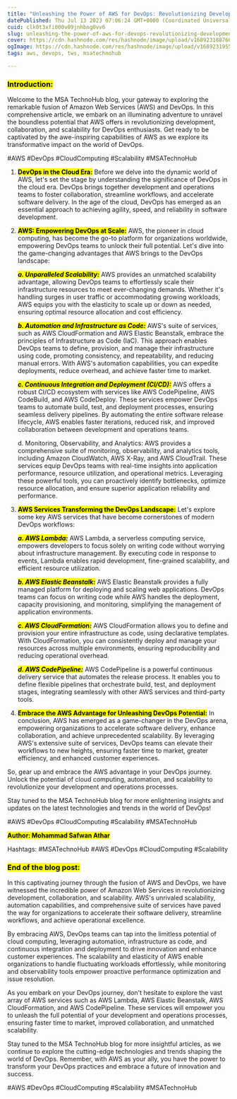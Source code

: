 ```yaml
---
title: "Unleashing the Power of AWS for DevOps: Revolutionizing Development, Collaboration, and Scalability."
datePublished: Thu Jul 13 2023 07:06:24 GMT+0000 (Coordinated Universal Time)
cuid: clk0t3xfi000v09jnhbng0vv6
slug: unleashing-the-power-of-aws-for-devops-revolutionizing-development-collaboration-and-scalability
cover: https://cdn.hashnode.com/res/hashnode/image/upload/v1689231887607/e86b095b-adde-44a7-9494-043cac379446.jpeg
ogImage: https://cdn.hashnode.com/res/hashnode/image/upload/v1689231955477/87a18304-d6fc-438f-af5b-60ec170357c8.jpeg
tags: aws, devops, tws, msatechnohub

---
```


### **<mark>Introduction:</mark>**

Welcome to the MSA TechnoHub blog, your gateway to exploring the remarkable fusion of Amazon Web Services (AWS) and DevOps. In this comprehensive article, we embark on an illuminating adventure to unravel the boundless potential that AWS offers in revolutionizing development, collaboration, and scalability for DevOps enthusiasts. Get ready to be captivated by the awe-inspiring capabilities of AWS as we explore its transformative impact on the world of DevOps.

#AWS #DevOps #CloudComputing #Scalability #MSATechnoHub

1. **<mark>DevOps in the Cloud Era:</mark>** Before we delve into the dynamic world of AWS, let's set the stage by understanding the significance of DevOps in the cloud era. DevOps brings together development and operations teams to foster collaboration, streamline workflows, and accelerate software delivery. In the age of the cloud, DevOps has emerged as an essential approach to achieving agility, speed, and reliability in software development.
    
2. **<mark>AWS: Empowering DevOps at Scale:</mark>** AWS, the pioneer in cloud computing, has become the go-to platform for organizations worldwide, empowering DevOps teams to unlock their full potential. Let's dive into the game-changing advantages that AWS brings to the DevOps landscape:
    
    ***<mark>a. Unparalleled Scalability:</mark>*** AWS provides an unmatched scalability advantage, allowing DevOps teams to effortlessly scale their infrastructure resources to meet ever-changing demands. Whether it's handling surges in user traffic or accommodating growing workloads, AWS equips you with the elasticity to scale up or down as needed, ensuring optimal resource allocation and cost efficiency.
    
    ***<mark>b. Automation and Infrastructure as Code:</mark>*** AWS's suite of services, such as AWS CloudFormation and AWS Elastic Beanstalk, embrace the principles of Infrastructure as Code (IaC). This approach enables DevOps teams to define, provision, and manage their infrastructure using code, promoting consistency, and repeatability, and reducing manual errors. With AWS's automation capabilities, you can expedite deployments, reduce overhead, and achieve faster time to market.
    
    ***<mark>c. Continuous Integration and Deployment (CI/CD):</mark>*** AWS offers a robust CI/CD ecosystem with services like AWS CodePipeline, AWS CodeBuild, and AWS CodeDeploy. These services empower DevOps teams to automate build, test, and deployment processes, ensuring seamless delivery pipelines. By automating the entire software release lifecycle, AWS enables faster iterations, reduced risk, and improved collaboration between development and operations teams.
    
    d. Monitoring, Observability, and Analytics: AWS provides a comprehensive suite of monitoring, observability, and analytics tools, including Amazon CloudWatch, AWS X-Ray, and AWS CloudTrail. These services equip DevOps teams with real-time insights into application performance, resource utilization, and operational metrics. Leveraging these powerful tools, you can proactively identify bottlenecks, optimize resource allocation, and ensure superior application reliability and performance.
    
3. **<mark>AWS Services Transforming the DevOps Landscape:</mark>** Let's explore some key AWS services that have become cornerstones of modern DevOps workflows:
    
    ***<mark>a. AWS Lambda:</mark>*** AWS Lambda, a serverless computing service, empowers developers to focus solely on writing code without worrying about infrastructure management. By executing code in response to events, Lambda enables rapid development, fine-grained scalability, and efficient resource utilization.
    
    ***<mark>b. AWS Elastic Beanstalk:</mark>*** AWS Elastic Beanstalk provides a fully managed platform for deploying and scaling web applications. DevOps teams can focus on writing code while AWS handles the deployment, capacity provisioning, and monitoring, simplifying the management of application environments.
    
    ***<mark>c. AWS CloudFormation:</mark>*** AWS CloudFormation allows you to define and provision your entire infrastructure as code, using declarative templates. With CloudFormation, you can consistently deploy and manage your resources across multiple environments, ensuring reproducibility and reducing operational overhead.
    
    ***<mark>d. AWS CodePipeline:</mark>*** AWS CodePipeline is a powerful continuous delivery service that automates the release process. It enables you to define flexible pipelines that orchestrate build, test, and deployment stages, integrating seamlessly with other AWS services and third-party tools.
    
4. **<mark>Embrace the AWS Advantage for Unleashing DevOps Potential:</mark>** In conclusion, AWS has emerged as a game-changer in the DevOps arena, empowering organizations to accelerate software delivery, enhance collaboration, and achieve unprecedented scalability. By leveraging AWS's extensive suite of services, DevOps teams can elevate their workflows to new heights, ensuring faster time to market, greater efficiency, and enhanced customer experiences.
    

So, gear up and embrace the AWS advantage in your DevOps journey. Unlock the potential of cloud computing, automation, and scalability to revolutionize your development and operations processes.

Stay tuned to the MSA TechnoHub blog for more enlightening insights and updates on the latest technologies and trends in the world of DevOps!

#AWS #DevOps #CloudComputing #Scalability #MSATechnoHub

**<mark>Author: Mohammad Safwan Athar</mark>**

Hashtags: #MSATechnoHub #AWS #DevOps #CloudComputing #Scalability

### **<mark>End of the blog post:</mark>**

In this captivating journey through the fusion of AWS and DevOps, we have witnessed the incredible power of Amazon Web Services in revolutionizing development, collaboration, and scalability. AWS's unrivaled scalability, automation capabilities, and comprehensive suite of services have paved the way for organizations to accelerate their software delivery, streamline workflows, and achieve operational excellence.

By embracing AWS, DevOps teams can tap into the limitless potential of cloud computing, leveraging automation, infrastructure as code, and continuous integration and deployment to drive innovation and enhance customer experiences. The scalability and elasticity of AWS enable organizations to handle fluctuating workloads effortlessly, while monitoring and observability tools empower proactive performance optimization and issue resolution.

As you embark on your DevOps journey, don't hesitate to explore the vast array of AWS services such as AWS Lambda, AWS Elastic Beanstalk, AWS CloudFormation, and AWS CodePipeline. These services will empower you to unleash the full potential of your development and operations processes, ensuring faster time to market, improved collaboration, and unmatched scalability.

Stay tuned to the MSA TechnoHub blog for more insightful articles, as we continue to explore the cutting-edge technologies and trends shaping the world of DevOps. Remember, with AWS as your ally, you have the power to transform your DevOps practices and embrace a future of innovation and success.

#AWS #DevOps #CloudComputing #Scalability #MSATechnoHub